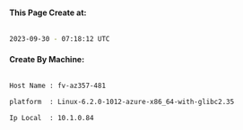 
   
#### This Page Create at:

```bash

2023-09-30 - 07:18:12 UTC

```

#### Create By Machine:

```bash

Host Name : fv-az357-481

platform  : Linux-6.2.0-1012-azure-x86_64-with-glibc2.35

Ip Local  : 10.1.0.84

```

